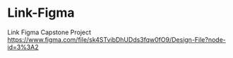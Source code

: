 # Link-Figma
Link Figma Capstone Project
https://www.figma.com/file/sk4STvibDhUDds3fqw0fO9/Design-File?node-id=3%3A2
